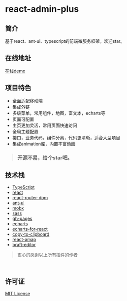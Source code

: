 # react-admin-plus

## 简介

基于react、ant-ui、typescript的前端微服务框架。欢迎star。

## 在线地址

<a href="https://www.liuguisheng.vip/react-admin-plus/#/login" target="_blank">在线demo</a>

## 项目特色

- 全面适配移动端
- 集成外链
- 多级菜单，常用组件，地图，富文本，echarts等
- 页面可配置
- 主页更加灵活，常用页面快速访问
- 全局主题配置
- 接口，业务代码，组件分离，代码更清晰，适合大型项目
- 集成animation库，内置丰富动画


>### 开源不易，给个star吧。


## 技术栈
 - [TypeScript](https://www.tslang.cn/docs/home.html)
 - [react](https://zh-hans.reactjs.org/)
 - [react-router-dom](https://github.com/ReactTraining/react-router/tree/master/packages/react-router-dom)
 - [ant-ui](https://ant.design/index-cn)
 - [mobx](https://mobx.js.org/README.html)
 - [sass](https://www.sass.hk/docs/)
 - [gh-pages](https://pages.github.com/)
 - [echarts](https://echarts.apache.org/zh/index.html)
 - [echarts-for-react](https://www.npmjs.com/package/echarts-for-react)
 - [copy-to-clipboard](https://www.npmjs.com/package/copy-to-clipboard)
 - [react-amap](https://elemefe.github.io/react-amap/articles/start)
 - [braft-editor](https://braft.margox.cn/)

>衷心的感谢以上所有插件的作者

<br/>

## 许可证

[MIT License](https://github.com/qisi007/react-admin-plus/blob/master/LICENSE)











